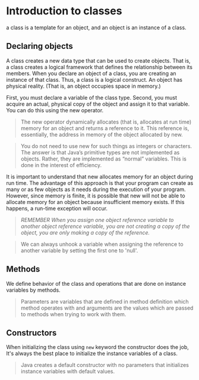 # Introduction to classes

a class is a template for an object, and an object is an instance of a class.

## Declaring objects

A class creates a new data type that can be used to create objects. That is, a class creates a logical framework that defines the relationship between its members. When you declare an object of a class, you are creating an instance of that class. Thus, a class is a logical construct. An object has physical reality. (That is, an object occupies space in memory.)

First, you must declare a variable of the class type. Second, you must acquire an actual, physical copy of the object and assign it to that variable. You can do this using the new operator.

> The new operator dynamically allocates (that is, allocates at run time) memory for an object and returns a reference to it. This reference is, essentially, the address in memory of the object allocated by new.

> You do not need to use new for such things as integers or characters. The answer is that Java’s primitive types are not implemented as objects. Rather, they are implemented as “normal” variables. This is done in the interest of efficiency.

It is important to understand that new allocates memory for an object during run time. The advantage of this approach is that your program can create as many or as few objects as it needs during the execution of your program. However, since memory is finite, it is possible that new will not be able to allocate memory for an object because insufficient memory exists. If this happens, a run-time exception will occur.

> _REMEMBER When you assign one object reference variable to another object reference variable, you are not creating a copy of the object, you are only making a copy of the reference._

> We can always unhook a variable when assigning the reference to another variable by setting the first one to 'null'.

## Methods

We define behavior of the class and operations that are done on instance variables by methods.

> Parameters are variables that are defined in method definition which method operates with and arguments are the values which are passed to methods when trying to work with them.

## Constructors

When initializing the class using `new` keyword the constructor does the job, It's always the best place to initialize the instance variables of a class.

> Java creates a default constructor with no parameters that initializes instance variables with default values.
